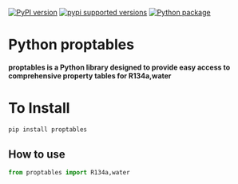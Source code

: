 [![PyPI version](https://badge.fury.io/py/proptables.svg)](https://badge.fury.io/py/proptables)
[![pypi supported versions](https://img.shields.io/pypi/pyversions/proptables.svg)](https://pypi.python.org/pypi/proptables)
[![Python package](https://github.com/Buddhi19/PythonLibrary-proptables/actions/workflows/python-package.yml/badge.svg)](https://github.com/Buddhi19/PythonLibrary-proptables/actions/workflows/python-package.yml)
# Python proptables
#### proptables is a Python library designed to provide easy access to comprehensive property tables for R134a,water

# To Install
```bash
pip install proptables
```
## How to use
```python
from proptables import R134a,water
```

